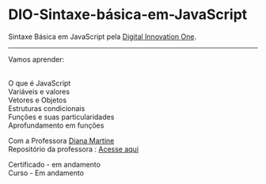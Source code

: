 # DIO-Sintaxe-básica-em-JavaScript

 Sintaxe Básica em JavaScript pela <a href="https://digitalinnovation.one/sign-in">Digital Innovation One</a>.
<hr>
Vamos aprender: 

<br> O que é JavaScript<br>
Variáveis e valores<br>
Vetores e Objetos<br>
Estruturas condicionais<br>
Funções e suas particularidades<br>
Aprofundamento em funções<br> 

Com a Professora <a href="https://github.com/dianamartine">Diana Martine</a><br>
Repositório da professora : <a href="https://github.com/DianaMartine/curso-dio-sintaxe-basica-javascript">Acesse aqui</a>

Certificado - em andamento  <br>
Curso - Em andamento 
